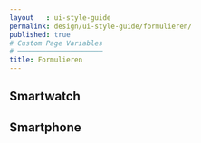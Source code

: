 ```yaml
---
layout   : ui-style-guide
permalink: design/ui-style-guide/formulieren/
published: true
# Custom Page Variables
# ─────────────────────
title: Formulieren 
---
```


<h2>Smartwatch</h2>

<h2>Smartphone</h2>